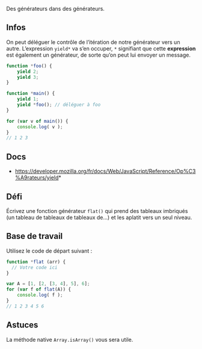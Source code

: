 Des générateurs dans des générateurs.

## Infos

On peut déléguer le contrôle de l’itération de notre générateur vers un autre.
L’expression `yield*` va s’en occuper, `*` signifiant que cette **expression**
est également un générateur, de sorte qu’on peut lui envoyer un message.

```js
function *foo() {
    yield 2;
    yield 3;
}

function *main() {
    yield 1;
    yield *foo(); // déléguer à foo
}

for (var v of main()) {
    console.log( v );
}
// 1 2 3
```

## Docs

- https://developer.mozilla.org/fr/docs/Web/JavaScript/Reference/Op%C3%A9rateurs/yield*

## Défi

Écrivez une fonction générateur `flat()` qui prend des tableaux imbriqués
(un tableau de tableaux de tableaux de…) et les aplatit vers un seul niveau.

## Base de travail

Utilisez le code de départ suivant :

```js
function *flat (arr) {
  // Votre code ici
}

var A = [1, [2, [3, 4], 5], 6];
for (var f of flat(A)) {
    console.log( f );
}
// 1 2 3 4 5 6
```

## Astuces

La méthode native `Array.isArray()` vous sera utile.
